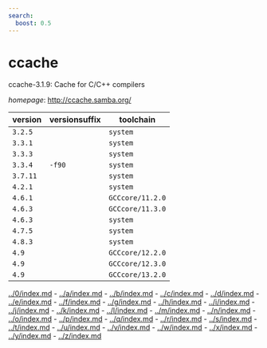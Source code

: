```yaml
---
search:
  boost: 0.5
---
```

# ccache

ccache-3.1.9: Cache for C/C++ compilers

*homepage*: <http://ccache.samba.org/>

version | versionsuffix | toolchain
--------|---------------|----------
``3.2.5`` |  | ``system``
``3.3.1`` |  | ``system``
``3.3.3`` |  | ``system``
``3.3.4`` | ``-f90`` | ``system``
``3.7.11`` |  | ``system``
``4.2.1`` |  | ``system``
``4.6.1`` |  | ``GCCcore/11.2.0``
``4.6.3`` |  | ``GCCcore/11.3.0``
``4.6.3`` |  | ``system``
``4.7.5`` |  | ``system``
``4.8.3`` |  | ``system``
``4.9`` |  | ``GCCcore/12.2.0``
``4.9`` |  | ``GCCcore/12.3.0``
``4.9`` |  | ``GCCcore/13.2.0``

[../0/index.md](0) - [../a/index.md](a) - [../b/index.md](b) - [../c/index.md](c) - [../d/index.md](d) - [../e/index.md](e) - [../f/index.md](f) - [../g/index.md](g) - [../h/index.md](h) - [../i/index.md](i) - [../j/index.md](j) - [../k/index.md](k) - [../l/index.md](l) - [../m/index.md](m) - [../n/index.md](n) - [../o/index.md](o) - [../p/index.md](p) - [../q/index.md](q) - [../r/index.md](r) - [../s/index.md](s) - [../t/index.md](t) - [../u/index.md](u) - [../v/index.md](v) - [../w/index.md](w) - [../x/index.md](x) - [../y/index.md](y) - [../z/index.md](z)

